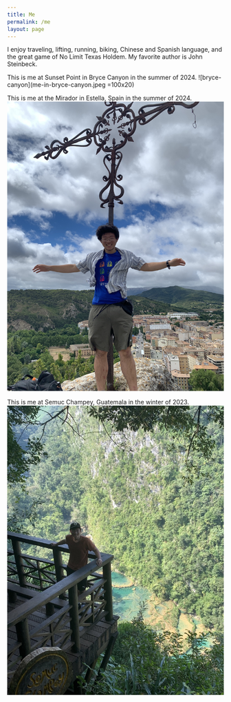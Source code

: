 ```yaml
---
title: Me
permalink: /me
layout: page
---
```

I enjoy traveling, lifting, running, biking, Chinese and Spanish language, and the great game of No Limit Texas Holdem. My favorite author is John Steinbeck. 

This is me at Sunset Point in Bryce Canyon in the summer of 2024.
![bryce-canyon](me-in-bryce-canyon.jpeg =100x20)

This is me at the Mirador in Estella, Spain in the summer of 2024.
![estella](me-in-spain.JPG)


This is me at Semuc Champey, Guatemala in the winter of 2023.
![semuc-champey](semuc-champey.jpeg)

